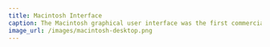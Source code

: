 ```yaml
---
title: Macintosh Interface
caption: The Macintosh graphical user interface was the first commercially successful desktop interface and it enabled the development of a generation of accessible user applications, such as desktop publishing, image processing, and multimedia.
image_url: /images/macintosh-desktop.png
---
```

